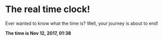 # The real time clock!

Ever wanted to know what the time is? Well, your journey is about to end!

**The time is Nov 12, 2017, 01:38**